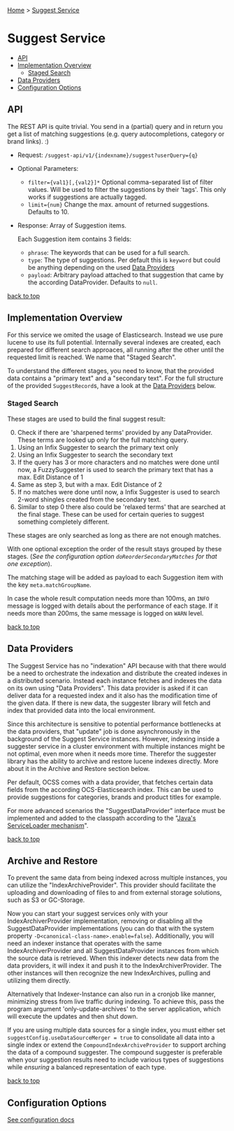 [Home](./) > [Suggest Service](./suggest_service.md)

# Suggest Service

- [API](#api)
- [Implementation Overview](#implementation-overview)
  - [Staged Search](#staged-search)
- [Data Providers](#data-providers)
- [Configuration Options](#configuration-options)


## API

The REST API is quite trivial. You send in a (partial) query and in return you get a list of matching suggestions (e.g. query autocompletions, category or brand links). :)

- Request: `/suggest-api/v1/{indexname}/suggest?userQuery={q}`
- Optional Parameters:
  - `filter={val1}[,{val2}]*` Optional comma-separated list of filter values. Will be used to filter the suggestions by their 'tags'. This only works if suggestions are actually tagged.
  - `limit={num}` Change the max. amount of returned suggestions. Defaults to 10.
- Response: Array of Suggestion items.

  Each Suggestion item contains 3 fields:
  - `phrase`: The keywords that can be used for a full search.
  - `type`: The type of suggestions. Per default this is `keyword` but could be anything depending on the used [Data Providers](#data-providers)
  - `payload`: Arbitrary payload attached to that suggestion that came by the according DataProvider. Defaults to `null`.


[back to top](#)

## Implementation Overview

For this service we omited the usage of Elasticsearch. Instead we use pure lucene to use its full potential. 
Internally several indexes are created, each prepared for different search approaces, all running after the other until the requested limit is reached. We name that "Staged Search".

To understand the different stages, you need to know, that the provided data contains a "primary text" and a "secondary text". 
For the full structure of the provided `SuggestRecord`s, have a look at the [Data Providers](#data-providers) below.

### Staged Search

These stages are used to build the final suggest result:

0. Check if there are 'sharpened terms' provided by any DataProvider. These terms are looked up only for the full matching query.
1. Using an Infix Suggester to search the primary text only
2. Using an Infix Suggester to search the secondary text
3. If the query has 3 or more characters and no matches were done until now, a FuzzySuggester is used to search the primary text that has a max. Edit Distance of 1
4. Same as step 3, but with a max. Edit Distance of 2
5. If no matches were done until now, a Infix Suggester is used to search 2-word shingles created from the secondary text.
6. Similar to step 0 there also could be 'relaxed terms' that are searched at the final stage. These can be used for certain queries to suggest something completely different.

These stages are only searched as long as there are not enough matches. 

With one optional exception the order of the result stays grouped by these stages. (*See the configuration option `doReorderSecondaryMatches` for that one exception*).

The matching stage will be added as payload to each Suggestion item with the key `meta.matchGroupName`.

In case the whole result computation needs more than 100ms, an `INFO` message is logged with details about the performance of each stage. If it needs more than 200ms, the same message is logged on `WARN` level.

[back to top](#)


## Data Providers

The Suggest Service has no "indexation" API because with that there would be a need to orchestrate the indexation and distribute the created indexes in a distributed scenario. 
Instead each instance fetches and indexes the data on its own using "Data Providers". This data provider is asked if it can deliver data for a requested index and it also has
the modification time of the given data. If there is new data, the suggester library will fetch and index that provided data into the local environment.

Since this architecture is sensitive to potential performance bottlenecks at the data providers, that "update" job is done asynchronously in the background of the Suggest Service instances.
However, indexing inside a suggester service in a cluster environment with multiple instances might be not optimal, even more when it needs more time. 
Therefor the suggester library has the ability to archive and restore lucene indexes directly. More about it in the Archive and Restore section below.   

Per default, OCSS comes with a data provider, that fetches certain data fields from the according OCS-Elasticsearch index. 
This can be used to provide suggestions for categories, brands and product titles for example.

For more advanced scenarios the "SuggestDataProvider" interface must be implemented and added to the classpath according to the "[Java's ServiceLoader mechanism](plugin_guide.html#extending-ocs-the-plugin-guide)".

[back to top](#)


## Archive and Restore

To prevent the same data from being indexed across multiple instances, you can utilize the "IndexArchiveProvider". This provider should facilitate the uploading and downloading of files to and from external storage solutions, such as S3 or GC-Storage.

Now you can start your suggest services only with your IndexArchiverProvider implementation, removing or disabling all the SuggestDataProvider implementations (you can do that with the system property `-D<canonical-class-name>.enable=false`). Additionally, you will need an indexer instance that operates with the same IndexArchiverProvider and all SuggestDataProvider instances from which the source data is retrieved. When this indexer detects new data from the data providers, it will index it and push it to the IndexArchiverProvider. The other instances will then recognize the new IndexArchives, pulling and utilizing them directly.

Alternatively that Indexer-Instance can also run in a cronjob like manner, minimizing stress from live traffic during indexing. To achieve this, pass the program argument 'only-update-archives' to the server application, which will execute the updates and then shut down.

If you are using multiple data sources for a single index, you must either set `suggestConfig.useDataSourceMerger = true` to consolidate all data into a single index or extend the `CompoundIndexArchiveProvider` to support arching the data of a compound suggester. The compound suggester is preferable when your suggestion results need to include various types of suggestions while *ensuring* a balanced representation of each type.

[back to top](#)


## Configuration Options

[See configuration docs](configuration.html#suggest-service)


